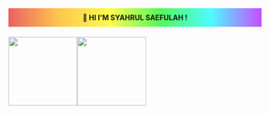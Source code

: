 <div width="100%" style="background:-webkit-linear-gradient(left, #ea6161, #ffc64d, #fffc4d, #52fa5a, #4dfcff, #c64dff);text-align: center;font-family: inherit;font-weight: bold;max-width: 782px;margin-bottom: 20px;align-content: center;padding: 10px;"> 👋 HI I'M SYAHRUL SAEFULAH !</div>

<img height="137px" src="https://github-readme-stats.vercel.app/api?username=sahrulprograming&hide_title=true&hide_border=true&show_icons=true&include_all_commits=true&count_private=true&line_height=21&text_color=000&icon_color=000&bg_color=0,ea6161,ffc64d,fffc4d,52fa5a&theme=graywhite" /><img height="137px" src="https://github-readme-stats.vercel.app/api/top-langs/?username=sahrulprograming&hide=html&hide_title=true&hide_border=true&layout=compact&langs_count=8&text_color=000&icon_color=fff&bg_color=0,52fa5a,4dfcff,c64dff&theme=graywhite" />
